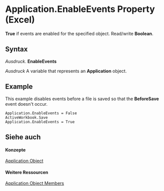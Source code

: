 
# Application.EnableEvents Property (Excel)

 **True** if events are enabled for the specified object. Read/write **Boolean**.


## Syntax

 _Ausdruck_. **EnableEvents**

 _Ausdruck_ A variable that represents an **Application** object.


## Example

This example disables events before a file is saved so that the  **BeforeSave** event doesn't occur.


```
Application.EnableEvents = False 
ActiveWorkbook.Save 
Application.EnableEvents = True
```


## Siehe auch


#### Konzepte


[Application Object](19b73597-5cf9-4f56-8227-b5211f657f6f.md)
#### Weitere Ressourcen


[Application Object Members](http://msdn.microsoft.com/library/4cb9ca42-8d07-cc9c-2d80-4eb9a5921e1e%28Office.15%29.aspx)